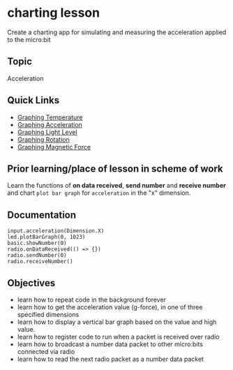# charting lesson

Create a charting app for simulating and measuring the acceleration applied to the micro:bit

## Topic

Acceleration

## Quick Links

* [Graphing Temperature](/lessons/chartingtemperature)
* [Graphing Acceleration](/lessons/charting/acceleration) 
* [Graphing Light Level](/lessons/charting/light-level)
* [Graphing Rotation](/lessons/charting/rotation)
* [Graphing Magnetic Force](/lessons/charting/magnetic-force)

## Prior learning/place of lesson in scheme of work

Learn the functions of **on data received**, **send number** and **receive number** and chart `plot bar graph` for `acceleration` in the "x" dimension.

## Documentation

```cards
input.acceleration(Dimension.X)
led.plotBarGraph(0, 1023)
basic.showNumber(0)
radio.onDataReceived(() => {})
radio.sendNumber(0)
radio.receiveNumber()
```

## Objectives

* learn how to repeat code in the background forever
* learn how to get the acceleration value (g-force), in one of three specified dimensions
* learn how to display a vertical bar graph based on the value and high value.
* learn how to register code to run when a packet is received over radio
* learn how to broadcast a number data packet to other micro:bits connected via radio
* learn how to read the next radio packet as a number data packet

